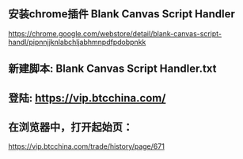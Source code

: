 
## 安装chrome插件 Blank Canvas Script Handler
https://chrome.google.com/webstore/detail/blank-canvas-script-handl/pipnnjjknlabchljabhmnpdfpdobpnkk

## 新建脚本:   Blank Canvas Script Handler.txt

## 登陆: https://vip.btcchina.com/

## 在浏览器中，打开起始页：
https://vip.btcchina.com/trade/history/page/671